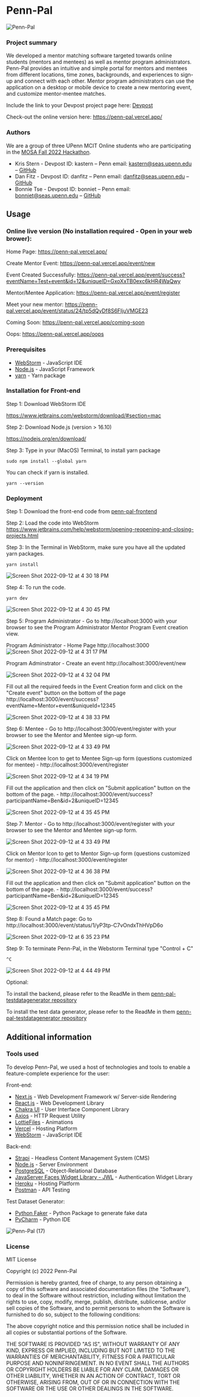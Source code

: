 # Penn-Pal

![Penn-Pal](https://user-images.githubusercontent.com/70975465/189779387-e3a2b1c8-2391-4e85-acdc-ae0e76d87635.jpg)

### Project summary

We developed a mentor matching software targeted towards online students (mentors and mentees) as well as mentor program administrators. Penn-Pal provides an intuitive and simple portal for mentors and mentees from different locations, time zones, backgrounds, and experiences to sign-up and connect with each other. Mentor program administrators can use the application on a desktop or mobile device to create a new mentoring event, and customize mentor-mentee matches.

Include the link to your Devpost project page here: [Devpost](https://devpost.com/software/penn-pal)

Check-out the online version here: https://penn-pal.vercel.app/

### Authors

We are a group of three UPenn MCIT Online students who are participating in the [MOSA Fall 2022 Hackathon](https://mosa-fall-2022-hackathon.devpost.com/). 

* Kris Stern - Devpost ID: kastern – Penn email: kastern@seas.upenn.edu – [GitHub](https://github.com/krisstern)
* Dan Fitz - Devpost ID: danfitz – Penn email: danfitz@seas.upenn.edu – [GitHub](https://github.com/danfitz)
* Bonnie Tse - Devpost ID: bonniet – Penn email: bonniet@seas.upenn.edu – [GitHub](https://github.com/bonniewt)

## Usage

### Online live version (No installation required - Open in your web brower): 

Home Page: https://penn-pal.vercel.app/

Create Mentor Event: https://penn-pal.vercel.app/event/new

Event Created Successfully: https://penn-pal.vercel.app/event/success?eventName=Test+event&id=12&uniqueID=GxoXxTB0exc6kHR4WaQwy

Mentor/Mentee Application: https://penn-pal.vercel.app/event/register

Meet your new mentor: https://penn-pal.vercel.app/event/status/24/tp5dQyDf8S6FIjuVMGE23

Coming Soon: https://penn-pal.vercel.app/coming-soon

Oops: https://penn-pal.vercel.app/oops

### Prerequisites

* [WebStorm](https://www.jetbrains.com/webstorm/) - JavaScript IDE
* [Node.js](https://nodejs.org/en/download/) - JavaScript Framework
* [yarn](https://yarnpkg.com/getting-started/install) - Yarn package

### Installation for Front-end 

Step 1: Download WebStorm IDE

https://www.jetbrains.com/webstorm/download/#section=mac

Step 2: Download Node.js (version > 16.10)

https://nodejs.org/en/download/

Step 3: Type in your (MacOS) Terminal, to install yarn package
```
sudo npm install --global yarn

```
You can check if yarn is installed.

```
yarn --version
```

### Deployment

Step 1: Download the front-end code from [penn-pal-frontend](https://github.com/UPenn-MOSA-Hackathon-Gang-of-Three/penn-pal-frontend)

Step 2: Load the code into WebStorm https://www.jetbrains.com/help/webstorm/opening-reopening-and-closing-projects.html

Step 3: In the Terminal in WebStorm, make sure you have all the updated yarn packages.
```
yarn install
```
![Screen Shot 2022-09-12 at 4 30 18 PM](https://user-images.githubusercontent.com/70975465/189775746-aaae7521-5329-4542-b6d8-196b5c25021f.png)

Step 4: To run the code. 
```
yarn dev
```
![Screen Shot 2022-09-12 at 4 30 45 PM](https://user-images.githubusercontent.com/70975465/189775774-3eb4878a-8afc-4d8b-a048-9fe885f1d738.png)

Step 5: Program Administrator - Go to http://localhost:3000 with your browser to see the Program Administrator Mentor Program Event creation view. 

Program Administrator - Home Page http://localhost:3000
![Screen Shot 2022-09-12 at 4 31 17 PM](https://user-images.githubusercontent.com/70975465/189775819-a3181e88-34eb-4825-a736-42be793a999a.png)

Program Adminstrator - Create an event http://localhost:3000/event/new

![Screen Shot 2022-09-12 at 4 32 04 PM](https://user-images.githubusercontent.com/70975465/189775884-3b9f4284-59f6-4ec8-b94e-9caaa99faead.png)

Fill out all the required feeds in the Event Creation form and click on the "Create event" button on the bottom of the page http://localhost:3000/event/success?eventName=Mentor+event&uniqueId=12345
 
![Screen Shot 2022-09-12 at 4 38 33 PM](https://user-images.githubusercontent.com/70975465/189776453-f678eaa5-3bde-4afa-951d-0533597cd60b.png)

Step 6: Mentee - Go to http://localhost:3000/event/register with your browser to see the Mentor and Mentee sign-up form. 

![Screen Shot 2022-09-12 at 4 33 49 PM](https://user-images.githubusercontent.com/70975465/189776034-c00e117f-c40e-4882-a128-311510d89a0d.png)

Click on Mentee Icon to get to Mentee Sign-up form (questions customized for mentee) - http://localhost:3000/event/register

![Screen Shot 2022-09-12 at 4 34 19 PM](https://user-images.githubusercontent.com/70975465/189776070-fc345b81-d534-4dae-81ef-5d14f315680a.png)

Fill out the application and then click on "Submit application" button on the bottom of the page. - http://localhost:3000/event/success?participantName=Ben&id=2&uniqueID=12345

![Screen Shot 2022-09-12 at 4 35 45 PM](https://user-images.githubusercontent.com/70975465/189776199-b2d6d6e2-af72-4d0f-b197-fb33ddf2bd93.png)

Step 7: Mentor - Go to http://localhost:3000/event/register with your browser to see the Mentor and Mentee sign-up form. 

![Screen Shot 2022-09-12 at 4 33 49 PM](https://user-images.githubusercontent.com/70975465/189776034-c00e117f-c40e-4882-a128-311510d89a0d.png)

Click on Mentor Icon to get to Mentor Sign-up form (questions customized for mentor) - http://localhost:3000/event/register

![Screen Shot 2022-09-12 at 4 36 38 PM](https://user-images.githubusercontent.com/70975465/189776281-0febb0c6-86a0-4659-b5e3-ea5f1968d124.png)

Fill out the application and then click on "Submit application" button on the bottom of the page. - http://localhost:3000/event/success?participantName=Ben&id=2&uniqueID=12345

![Screen Shot 2022-09-12 at 4 35 45 PM](https://user-images.githubusercontent.com/70975465/189776199-b2d6d6e2-af72-4d0f-b197-fb33ddf2bd93.png)

Step 8: Found a Match page: Go to http://localhost:3000/event/status/1/yP3tp-C7vOndxThHVpD6o

![Screen Shot 2022-09-12 at 6 35 23 PM](https://user-images.githubusercontent.com/70975465/189788368-1fb0bf97-95d2-4da3-84e9-cc5b1551b781.png)

Step 9: To terminate Penn-Pal, in the Webstorm Terminal type "Control + C"

```
^C
```
![Screen Shot 2022-09-12 at 4 44 49 PM](https://user-images.githubusercontent.com/70975465/189777053-64365e7f-adfa-4a0a-83f1-20bcb63a6f1c.png)

Optional:

To install the backend, please refer to the ReadMe in them [penn-pal-testdatagenerator repository](https://github.com/UPenn-MOSA-Hackathon-Gang-of-Three/penn-pal-backend)

To install the test data generator, please refer to the ReadMe in them [penn-pal-testdatagenerator repository](https://github.com/UPenn-MOSA-Hackathon-Gang-of-Three/penn-pal-testdatagenerator)

## Additional information

### Tools used

To develop Penn-Pal, we used a host of technologies and tools to enable a feature-complete experience for the user:

Front-end: 

* [Next.js](https://nextjs.org/) - Web Development Framework w/ Server-side Rendering
* [React.js](https://reactjs.org/) - Web Development Library
* [Chakra UI](https://chakra-ui.com/) - User Interface Component Library
* [Axios](https://axios-http.com/) - HTTP Request Utility
* [LottieFiles](https://lottiefiles.com/) - Animations
* [Vercel](https://vercel.com/) - Hosting Platform
* [WebStorm](https://www.jetbrains.com/webstorm/) - JavaScript IDE

Back-end:

* [Strapi](https://strapi.io/) - Headless Content Management System (CMS)
* [Node.js](https://nodejs.org/en/about/) - Server Environment
* [PostgreSQL](https://www.postgresql.org/) - Object-Relational Database
* [JavaServer Faces Widget Library - JWL](https://www.ibm.com/docs/en/was-nd/8.5.5?topic=files-javaserver-faces-widget-library) - Authentication Widget Library
* [Heroku](https://www.heroku.com/) - Hosting Platform
* [Postman](https://www.postman.com/) - API Testing

Test Dataset Generator: 

* [Python Faker](https://faker.readthedocs.io/en/master/) - Python Package to generate fake data
* [PyCharm](https://www.jetbrains.com/pycharm/) - Python IDE

![Penn-Pal (17)](https://user-images.githubusercontent.com/70975465/189779872-f5e086d9-6902-4466-9c48-33bb4ec7c034.jpg)


### License

MIT License

Copyright (c) 2022 Penn-Pal

Permission is hereby granted, free of charge, to any person obtaining a copy
of this software and associated documentation files (the "Software"), to deal
in the Software without restriction, including without limitation the rights
to use, copy, modify, merge, publish, distribute, sublicense, and/or sell
copies of the Software, and to permit persons to whom the Software is
furnished to do so, subject to the following conditions:

The above copyright notice and this permission notice shall be included in all
copies or substantial portions of the Software.

THE SOFTWARE IS PROVIDED "AS IS", WITHOUT WARRANTY OF ANY KIND, EXPRESS OR
IMPLIED, INCLUDING BUT NOT LIMITED TO THE WARRANTIES OF MERCHANTABILITY,
FITNESS FOR A PARTICULAR PURPOSE AND NONINFRINGEMENT. IN NO EVENT SHALL THE
AUTHORS OR COPYRIGHT HOLDERS BE LIABLE FOR ANY CLAIM, DAMAGES OR OTHER
LIABILITY, WHETHER IN AN ACTION OF CONTRACT, TORT OR OTHERWISE, ARISING FROM,
OUT OF OR IN CONNECTION WITH THE SOFTWARE OR THE USE OR OTHER DEALINGS IN THE
SOFTWARE.

